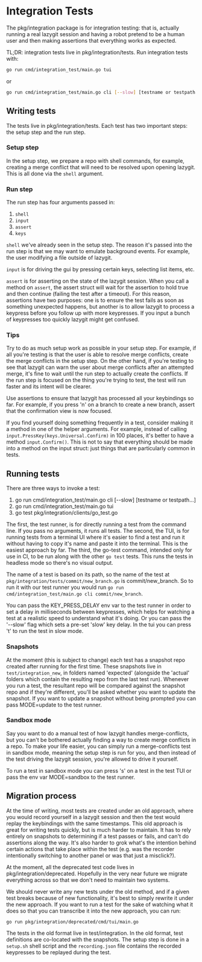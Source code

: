 # Integration Tests

The pkg/integration package is for integration testing: that is, actually running a real lazygit session and having a robot pretend to be a human user and then making assertions that everything works as expected.

TL;DR: integration tests live in pkg/integration/tests. Run integration tests with:

```sh
go run cmd/integration_test/main.go tui
```

or

```sh
go run cmd/integration_test/main.go cli [--slow] [testname or testpath...]
```

## Writing tests

The tests live in pkg/integration/tests. Each test has two important steps: the setup step and the run step.

### Setup step

In the setup step, we prepare a repo with shell commands, for example, creating a merge conflict that will need to be resolved upon opening lazygit. This is all done via the `shell` argument.

### Run step

The run step has four arguments passed in:

1. `shell`
2. `input`
3. `assert`
4. `keys`

`shell` we've already seen in the setup step. The reason it's passed into the run step is that we may want to emulate background events. For example, the user modifying a file outside of lazygit.

`input` is for driving the gui by pressing certain keys, selecting list items, etc.

`assert` is for asserting on the state of the lazygit session. When you call a method on `assert`, the assert struct will wait for the assertion to hold true and then continue (failing the test after a timeout). For this reason, assertions have two purposes: one is to ensure the test fails as soon as something unexpected happens, but another is to allow lazygit to process a keypress before you follow up with more keypresses. If you input a bunch of keypresses too quickly lazygit might get confused.

### Tips

Try to do as much setup work as possible in your setup step. For example, if all you're testing is that the user is able to resolve merge conflicts, create the merge conflicts in the setup step. On the other hand, if you're testing to see that lazygit can warn the user about merge conflicts after an attempted merge, it's fine to wait until the run step to actually create the conflicts. If the run step is focused on the thing you're trying to test, the test will run faster and its intent will be clearer.

Use assertions to ensure that lazygit has processed all your keybindings so far. For example, if you press 'n' on a branch to create a new branch, assert that the confirmation view is now focused.

If you find yourself doing something frequently in a test, consider making it a method in one of the helper arguments. For example, instead of calling `input.PressKey(keys.Universal.Confirm)` in 100 places, it's better to have a method `input.Confirm()`. This is not to say that everything should be made into a method on the input struct: just things that are particularly common in tests.

## Running tests

There are three ways to invoke a test:

1. go run cmd/integration_test/main.go cli [--slow] [testname or testpath...]
2. go run cmd/integration_test/main.go tui
3. go test pkg/integration/clients/go_test.go

The first, the test runner, is for directly running a test from the command line. If you pass no arguments, it runs all tests.
The second, the TUI, is for running tests from a terminal UI where it's easier to find a test and run it without having to copy it's name and paste it into the terminal. This is the easiest approach by far.
The third, the go-test command, intended only for use in CI, to be run along with the other `go test` tests. This runs the tests in headless mode so there's no visual output.

The name of a test is based on its path, so the name of the test at `pkg/integration/tests/commit/new_branch.go` is commit/new_branch. So to run it with our test runner you would run `go run cmd/integration_test/main.go cli commit/new_branch`.

You can pass the KEY_PRESS_DELAY env var to the test runner in order to set a delay in milliseconds between keypresses, which helps for watching a test at a realistic speed to understand what it's doing. Or you can pass the '--slow' flag which sets a pre-set 'slow' key delay. In the tui you can press 't' to run the test in slow mode.

### Snapshots

At the moment (this is subject to change) each test has a snapshot repo created after running for the first time. These snapshots live in `test/integration_new`, in folders named 'expected' (alongside the 'actual' folders which contain the resulting repo from the last test run). Whenever you run a test, the resultant repo will be compared against the snapshot repo and if they're different, you'll be asked whether you want to update the snapshot. If you want to update a snapshot without being prompted you can pass MODE=update to the test runner.

### Sandbox mode

Say you want to do a manual test of how lazygit handles merge-conflicts, but you can't be bothered actually finding a way to create merge conflicts in a repo. To make your life easier, you can simply run a merge-conflicts test in sandbox mode, meaning the setup step is run for you, and then instead of the test driving the lazygit session, you're allowed to drive it yourself.

To run a test in sandbox mode you can press 's' on a test in the test TUI or pass the env var MODE=sandbox to the test runner.

## Migration process

At the time of writing, most tests are created under an old approach, where you would record yourself in a lazygit session and then the test would replay the keybindings with the same timestamps. This old approach is great for writing tests quickly, but is much harder to maintain. It has to rely entirely on snapshots to determining if a test passes or fails, and can't do assertions along the way. It's also harder to grok what's the intention behind certain actions that take place within the test (e.g. was the recorder intentionally switching to another panel or was that just a misclick?).

At the moment, all the deprecated test code lives in pkg/integration/deprecated. Hopefully in the very near future we migrate everything across so that we don't need to maintain two systems.

We should never write any new tests under the old method, and if a given test breaks because of new functionality, it's best to simply rewrite it under the new approach. If you want to run a test for the sake of watching what it does so that you can transcribe it into the new approach, you can run:

```
go run pkg/integration/deprecated/cmd/tui/main.go
```

The tests in the old format live in test/integration. In the old format, test definitions are co-located with the snapshots. The setup step is done in a `setup.sh` shell script and the `recording.json` file contains the recorded keypresses to be replayed during the test.
